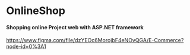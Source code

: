 # OnlineShop
#### Shopping online Project web with ASP.NET framework
https://www.figma.com/file/dzYEOc6MorojbF4eNOvQGA/E-Commerce?node-id=0%3A1
